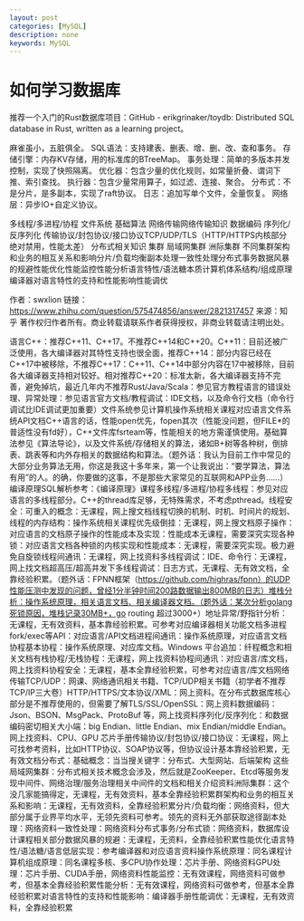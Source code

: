 ```yaml
---
layout: post
categories: [MySQL]
description: none
keywords: MySQL
---
```

# 如何学习数据库

推荐一个入门的Rust数据库项目：GitHub - erikgrinaker/toydb: Distributed SQL database in Rust, written as a learning project。

麻雀虽小，五脏俱全。
SQL语法：支持建表、删表、增、删、改、查和事务。
存储引擎：内存KV存储，用的标准库的BTreeMap。
事务处理：简单的多版本并发控制，实现了快照隔离。
优化器：包含少量的优化规则，如常量折叠、谓词下推、索引查找。
执行器：包含少量常用算子，如过滤、连接、聚合。
分布式：不是分片，是多副本，实现了raft协议。
日志：追加写单个文件，全量恢复。
网络层：异步IO+自定义协议。


多线程/多进程/协程
文件系统
基础算法
网络传输网络传输知识
数据编码
序列化/反序列化
传输协议/封包协议/接口协议TCP/UDP/TLS（HTTP/HTTPS内核部分绝对禁用，性能太差）
分布式相关知识
集群
局域网集群
洲际集群 
不同集群架构和业务的相互关系和影响分片/负载均衡副本处理一致性处理分布式事务数据风暴的规避性能优化性能监控性能分析语言特性/语法糖本质计算机体系结构/组成原理编译器对语言特性的支持和性能影响性能调优

作者：swxlion
链接：https://www.zhihu.com/question/575474856/answer/2821317457
来源：知乎
著作权归作者所有。商业转载请联系作者获得授权，非商业转载请注明出处。

语言C++：推荐C++11、C++17。不推荐C++14和C++20。C++11：目前还被广泛使用，各大编译器对其特性支持也很全面，推荐C++14：部分内容已经在C++17中被移除，不推荐C++17：C++11、C++14中部分内容在17中被移除，目前各大编译器支持相对较好。相对推荐C++20：标准太新，各大编译器支持不完善，避免掉坑，最近几年内不推荐Rust/Java/Scala：参见官方教程语言的错误处理、异常处理：参见语言官方文档/教程调试：IDE文档，以及命令行文档（命令行调试比IDE调试更加重要）文件系统参见计算机操作系统相关课程对应语言文件系统API文档C++语言的话，性能open优先，fopen其次（性能没问题，但FILE*的普适性没有fd好），C++文件库fsrteam等，性能相关的地方需谨慎使用。基础算法参见《算法导论》，以及文件系统/存储相关的算法，诸如B+树等各种树，倒排表、跳表等和内外存相关的数据结构和算法。（题外话：我认为目前工作中常见的大部分业务算法无用，你这是我这十多年来，第一个让我说出：“要学算法，算法有用”的人。的确，你要做的这事，不是那些大家常见的互联网和APP业务……）编译原理SQL解析参考：《编译原理》课程多线程/多进程/协程多线程：参见对应语言的多线程部分。C++的thread库足够，无特殊需求，不考虑pthread。线程安全：可重入的概念：无课程，网上搜文档线程切换的机制、时机、时间片的规划、线程的内存结构：操作系统相关课程优先级倒挂：无课程，网上搜文档原子操作：对应语言的文档原子操作的性能成本及实现：性能成本无课程，需要深究实现各种锁：对应语言文档各种锁的内核实现和性能成本：无课程，需要深究实现。极力避免自旋锁线程间通讯：无课程，网上找资料多线程调试：IDE、命令行：无课程，网上找文档超高压/超高并发下多线程调试：日志方式，无课程、无有效文档，全靠经验积累。（题外话：FPNN框架（https://github.com/highras/fpnn）的UDP性能压测中发现的问题，曾经1分半钟时间200路数据输出800MB的日志）堆栈分析：操作系统原理，相关语言文档、相关编译器文档。（题外话：某次分析golang死锁原因，堆栈记录30MB+，go routing 超过3000+）地址异常/野指针分析：无课程，无有效资料，基本靠经验积累。可参考对应编译器相关功能文档多进程fork/exec等API：对应语言/API文档进程间通讯：操作系统原理，对应语言文档协程基本协程：操作系统原理、对应库文档。Windows 平台追加：纤程概念和相关文档有栈协程/无栈协程：无课程，网上找资料协程间通讯：对应语言/库文档，网上找资料协程安全：无课程，基本全靠经验积累，可参考对应语言/库文档网络传输TCP/UDP：网课、网络通讯相关书籍、TCP/UDP相关书籍（初学者不推荐TCP/IP三大卷）HTTP/HTTPS/文本协议/XML：网上资料。在分布式数据库核心部分是不推荐使用的，但需要了解TLS/SSL/OpenSSL：网上资料数据编码：Json、BSON、MsgPack、ProtoBuf 等，网上找资料序列化/反序列化：和数据编码密切相关大小端：big Endian、little Endian、mix Endian/middle Endian。网上找资料、CPU、GPU 芯片手册传输协议/封包协议/接口协议：无课程，网上可找参考资料，比如HTTP协议、SOAP协议等，但协议设计基本靠经验积累，无有效文档分布式：基础概念：当当搜关键字：分布式、大型网站、后端架构 这些局域网集群：分布式相关技术概念会涉及，然后就是ZooKeeper、Etcd等服务发现中间件、网络治理/服务治理相关中间件的文档和相关介绍资料洲际集群：这个没几家能搞得定，无课程，无有效资料，基本全靠经验积累群架构和业务的相互关系和影响：无课程，无有效资料，全靠经验积累分片/负载均衡：网络资料，但大部分属于业界平均水平，无领先资料可参考。领先的资料无外部获取途径副本处理：网络资料一致性处理：网络资料分布式事务/分布式锁：网络资料，数据库设计课程相关部分数据风暴的规避：无课程，无资料，全靠经验积累性能优化语言特性/语法糖/语言低层实现：参考编译器和对应语言资料操作系统原理：同名课程计算机组成原理：同名课程多核、多CPU协作处理：芯片手册、网络资料GPU处理：芯片手册、CUDA手册，网络资料性能监控：无有效课程，网络资料可做参考，但基本全靠经验积累性能分析：无有效课程，网络资料可做参考，但基本全靠经验积累对语言特性的支持和性能影响：编译器手册性能调优：无课程，无有效资料，全靠经验积累